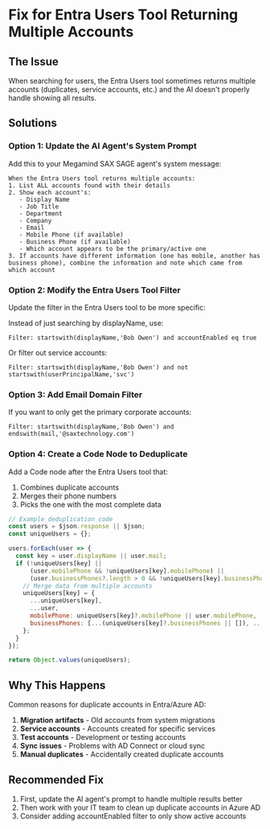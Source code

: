 # Fix for Entra Users Tool Returning Multiple Accounts

## The Issue
When searching for users, the Entra Users tool sometimes returns multiple accounts (duplicates, service accounts, etc.) and the AI doesn't properly handle showing all results.

## Solutions

### Option 1: Update the AI Agent's System Prompt
Add this to your Megamind SAX SAGE agent's system message:

```
When the Entra Users tool returns multiple accounts:
1. List ALL accounts found with their details
2. Show each account's:
   - Display Name
   - Job Title  
   - Department
   - Company
   - Email
   - Mobile Phone (if available)
   - Business Phone (if available)
   - Which account appears to be the primary/active one
3. If accounts have different information (one has mobile, another has business phone), combine the information and note which came from which account
```

### Option 2: Modify the Entra Users Tool Filter
Update the filter in the Entra Users tool to be more specific:

Instead of just searching by displayName, use:
```
Filter: startswith(displayName,'Bob Owen') and accountEnabled eq true
```

Or filter out service accounts:
```
Filter: startswith(displayName,'Bob Owen') and not startswith(userPrincipalName,'svc')
```

### Option 3: Add Email Domain Filter
If you want to only get the primary corporate accounts:
```
Filter: startswith(displayName,'Bob Owen') and endswith(mail,'@saxtechnology.com')
```

### Option 4: Create a Code Node to Deduplicate
Add a Code node after the Entra Users tool that:
1. Combines duplicate accounts
2. Merges their phone numbers
3. Picks the one with the most complete data

```javascript
// Example deduplication code
const users = $json.response || $json;
const uniqueUsers = {};

users.forEach(user => {
  const key = user.displayName || user.mail;
  if (!uniqueUsers[key] || 
      (user.mobilePhone && !uniqueUsers[key].mobilePhone) ||
      (user.businessPhones?.length > 0 && !uniqueUsers[key].businessPhones?.length)) {
    // Merge data from multiple accounts
    uniqueUsers[key] = {
      ...uniqueUsers[key],
      ...user,
      mobilePhone: uniqueUsers[key]?.mobilePhone || user.mobilePhone,
      businessPhones: [...(uniqueUsers[key]?.businessPhones || []), ...(user.businessPhones || [])]
    };
  }
});

return Object.values(uniqueUsers);
```

## Why This Happens
Common reasons for duplicate accounts in Entra/Azure AD:
1. **Migration artifacts** - Old accounts from system migrations
2. **Service accounts** - Accounts created for specific services
3. **Test accounts** - Development or testing accounts
4. **Sync issues** - Problems with AD Connect or cloud sync
5. **Manual duplicates** - Accidentally created duplicate accounts

## Recommended Fix
1. First, update the AI agent's prompt to handle multiple results better
2. Then work with your IT team to clean up duplicate accounts in Azure AD
3. Consider adding accountEnabled filter to only show active accounts
